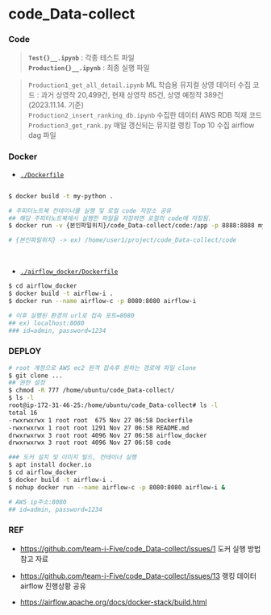 # code_Data-collect

### Code

> **`Test{}__.ipynb`** : 각종 테스트 파일 <br/>
> **`Production{}__.ipynb`** : 최종 실행 파일 <br/>

> `Production1_get_all_detail.ipynb` ML 학습용 뮤지컬 상영 데이터 수집 코드 : 과거 상영작 20,499건, 현재 상영작 85건, 상영 예정작 389건 (2023.11.14. 기준) <br/>
> `Production2_insert_ranking_db.ipynb` 수집한 데이터 AWS RDB 적재 코드  <br/>
> `Production3_get_rank.py` 매일 갱신되는 뮤지컬 랭킹 Top 10 수집 airflow dag 파일


### Docker

- [`./Dockerfile`](https://github.com/team-i-Five/code_Data-collect/blob/main/Dockerfile)

```bash

$ docker build -t my-python .

# 주피터노트북 컨테이너를 실행 및 로컬 code 저장소 공유
## 해당 주피터노트북에서 실행한 파일을 저장하면 로컬의 code에 저장됨.
$ docker run -v {본인파일위치}/code_Data-collect/code:/app -p 8888:8888 my-python

# {본인파일위치} -> ex) /home/user1/project/code_Data-collect/code

```
<br>

- [`./airflow_docker/Dockerfile`](https://github.com/team-i-Five/code_Data-collect/blob/main/airflow_docker/Dockerfile)

```bash
$ cd airflow_docker
$ docker build -t airflow-i .
$ docker run --name airflow-c -p 8080:8080 airflow-i

# 이후 실행된 환경의 url로 접속 포트=8080
## ex) localhost:8080
### id=admin, password=1234
```

### DEPLOY
```bash
# root 계정으로 AWS ec2 원격 접속후 원하는 경로에 파일 clone
$ git clone ...
## 권한 설정
$ chmod -R 777 /home/ubuntu/code_Data-collect/
$ ls -l
root@ip-172-31-46-25:/home/ubuntu/code_Data-collect# ls -l
total 16
-rwxrwxrwx 1 root root  675 Nov 27 06:58 Dockerfile
-rwxrwxrwx 1 root root 1291 Nov 27 06:58 README.md
drwxrwxrwx 3 root root 4096 Nov 27 06:58 airflow_docker
drwxrwxrwx 3 root root 4096 Nov 27 06:58 code

### 도커 설치 및 이미지 빌드, 컨테이너 실행
$ apt install docker.io
$ cd airflow_docker
$ docker build -t airflow-i .
$ nohup docker run --name airflow-c -p 8080:8080 airflow-i &

# AWS ip주소:8080
## id=admin, password=1234
```

### REF

- https://github.com/team-i-Five/code_Data-collect/issues/1 도커 실행 방법 참고 자료

- https://github.com/team-i-Five/code_Data-collect/issues/13 랭킹 데이터 airflow 진행상황 공유

- https://airflow.apache.org/docs/docker-stack/build.html
